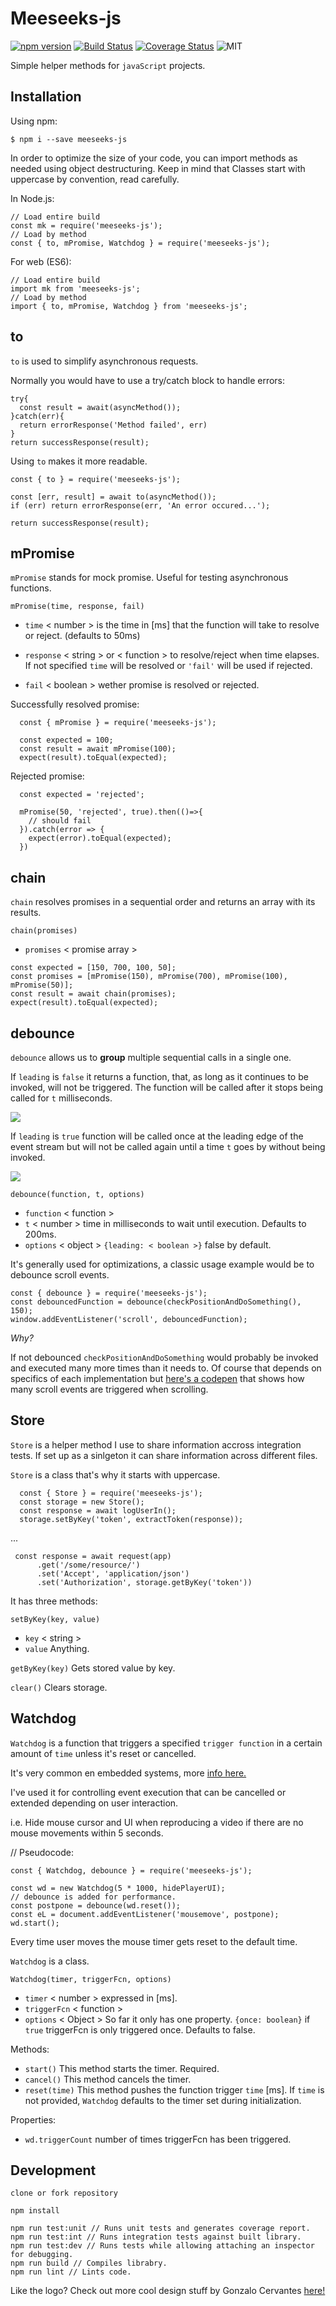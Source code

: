 # Meeseeks-js
[![npm version](https://badge.fury.io/js/meeseeks-js.svg)](https://badge.fury.io/js/meeseeks-js)
[![Build Status](https://travis-ci.com/sergioavazquez/meeseeks-js.svg?branch=master)](https://travis-ci.com/sergioavazquez/meeseeks-js)
[![Coverage Status](https://coveralls.io/repos/github/sergioavazquez/meeseeks-js/badge.svg?branch=master)](https://coveralls.io/github/sergioavazquez/meeseeks-js?branch=master)
![MIT](https://badgen.net/badge/license/MIT/blue)


Simple helper methods for `javaScript` projects.


## Installation

Using npm:
```
$ npm i --save meeseeks-js
```

In order to optimize the size of your code, you can import methods as needed using object destructuring. Keep in mind that Classes start with uppercase by convention, read carefully.

In Node.js:

```
// Load entire build
const mk = require('meeseeks-js');
// Load by method
const { to, mPromise, Watchdog } = require('meeseeks-js');
```

For web (ES6):

```
// Load entire build
import mk from 'meeseeks-js';
// Load by method
import { to, mPromise, Watchdog } from 'meeseeks-js';
```

## to

`to` is used to simplify asynchronous requests.

Normally you would have to use a try/catch block to handle errors:

```
try{
  const result = await(asyncMethod());
}catch(err){
  return errorResponse('Method failed', err)
}
return successResponse(result);
```

Using `to` makes it more readable.

```
const { to } = require('meeseeks-js');

const [err, result] = await to(asyncMethod());
if (err) return errorResponse(err, 'An error occured...');

return successResponse(result);
```

## mPromise

`mPromise` stands for mock promise. Useful for testing asynchronous functions.

`mPromise(time, response, fail)`

- `time` < number > is the time in [ms] that the function will take to resolve or reject. (defaults to 50ms)

- `response` < string > or < function > to resolve/reject when time elapses. If not specified `time` will be resolved or `'fail'` will be used if rejected.

- `fail` < boolean > wether promise is resolved or rejected.


Successfully resolved promise:
```
  const { mPromise } = require('meeseeks-js');

  const expected = 100;
  const result = await mPromise(100);
  expect(result).toEqual(expected);
```

Rejected promise:
```
  const expected = 'rejected';

  mPromise(50, 'rejected', true).then(()=>{
    // should fail
  }).catch(error => {
    expect(error).toEqual(expected);
  })
```

## chain

`chain` resolves promises in a sequential order and returns an array with its results.

`chain(promises)`

- `promises` < promise array >

```
const expected = [150, 700, 100, 50];
const promises = [mPromise(150), mPromise(700), mPromise(100), mPromise(50)];
const result = await chain(promises);
expect(result).toEqual(expected);
```

## debounce

`debounce` allows us to __group__ multiple sequential calls in a single one.

If `leading` is `false` it returns a function, that, as long as it continues to be invoked, will not be triggered. The function will be called after it stops being called for `t` milliseconds.

![](https://css-tricks.com/wp-content/uploads/2016/04/debounce.png)

If `leading` is `true` function will be called once at the leading edge of the event stream but will not be called again until a time `t` goes by without being invoked.

![](https://css-tricks.com/wp-content/uploads/2016/04/debounce-leading.png)

`debounce(function, t, options)`

  - `function` < function >
  - `t` < number > time in milliseconds to wait until execution. Defaults to 200ms.
  - `options` < object > `{leading: < boolean >}` false by default.



It's generally used for optimizations, a classic usage example would be to debounce scroll events.

```
const { debounce } = require('meeseeks-js');
const debouncedFunction = debounce(checkPositionAndDoSomething(), 150);
window.addEventListener('scroll', debouncedFunction);
```
_Why?_

If not debounced `checkPositionAndDoSomething` would probably be invoked and executed many more times than it needs to. Of course that depends on specifics of each implementation but [here's a codepen](https://codepen.io/dcorb/pen/PZOZgB) that shows how many scroll events are triggered when scrolling.


## Store

`Store` is a helper method I use to share information accross integration tests. If set up as a sinlgeton it can share information across different files.

`Store` is a class that's why it starts with uppercase.

```
  const { Store } = require('meeseeks-js');
  const storage = new Store();
  const response = await logUserIn();
  storage.setByKey('token', extractToken(response));
```
...
```
 const response = await request(app)
      .get('/some/resource/')
      .set('Accept', 'application/json')
      .set('Authorization', storage.getByKey('token'))
```

It has three methods:

`setByKey(key, value)`
 - `key` < string >
 - `value` Anything.

`getByKey(key)` Gets stored value by key.

`clear()` Clears storage.

## Watchdog

`Watchdog` is a function that triggers a specified `trigger function` in a certain amount of `time` unless it's reset or cancelled.

It's very common en embedded systems, more [info here.](https://en.wikipedia.org/wiki/Watchdog_timer)

I've used it for controlling event execution that can be cancelled or extended depending on user interaction.

i.e. Hide mouse cursor and UI when reproducing a video if there are no mouse movements within 5 seconds.

// Pseudocode:
```
const { Watchdog, debounce } = require('meeseeks-js');

const wd = new Watchdog(5 * 1000, hidePlayerUI);
// debounce is added for performance.
const postpone = debounce(wd.reset());
const eL = document.addEventListener('mousemove', postpone);
wd.start();

```

Every time user moves the mouse timer gets reset to the default time.

`Watchdog` is a class.

`Watchdog(timer, triggerFcn, options)`

  - `timer` < number > expressed in [ms].
  - `triggerFcn` < function >
  - `options` < Object > So far it only has one property.
  `{once: boolean}` if `true` triggerFcn is only triggered once. Defaults to false.

Methods:

- `start()` This method starts the timer. Required.
- `cancel()` This method cancels the timer.
- `reset(time)` This method pushes the function trigger `time` [ms]. If `time` is not provided, `Watchdog` defaults to the timer set during initialization.

Properties:

- `wd.triggerCount` number of times triggerFcn has been triggered.


## Development

`clone or fork repository`
```
npm install

npm run test:unit // Runs unit tests and generates coverage report.
npm run test:int // Runs integration tests against built library.
npm run test:dev // Runs tests while allowing attaching an inspector for debugging.
npm run build // Compiles librabry.
npm run lint // Lints code.
```

Like the logo? Check out more cool design stuff by Gonzalo Cervantes [here!](https://dribbble.com/Cervantes)